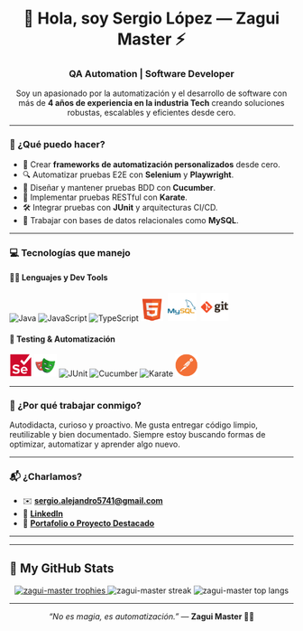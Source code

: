 <h1 align="center">👋 Hola, soy Sergio López — Zagui Master ⚡</h1>

<h3 align="center">QA Automation | Software Developer</h3>

<p align="center">
Soy un apasionado por la automatización y el desarrollo de software con más de <strong>4 años de experiencia en la industria Tech</strong> creando soluciones robustas, escalables y eficientes desde cero.
</p>

---

### 🧠 ¿Qué puedo hacer?

- 🧪 Crear **frameworks de automatización personalizados** desde cero.
- 🔍 Automatizar pruebas E2E con **Selenium** y **Playwright**.
- 🌱 Diseñar y mantener pruebas BDD con **Cucumber**.
- 🧬 Implementar pruebas RESTful con **Karate**.
- 🛠️ Integrar pruebas con **JUnit** y arquitecturas CI/CD.
- 💾 Trabajar con bases de datos relacionales como **MySQL**.

---

### 💻 Tecnologías que manejo

#### 🧑‍💻 Lenguajes y Dev Tools 
<p align="left">
  <img src="https://cdn.jsdelivr.net/gh/devicons/devicon/icons/java/java-original.svg" title="Java" alt="Java" width="40" height="40"/>
  <img src="https://cdn.jsdelivr.net/gh/devicons/devicon/icons/javascript/javascript-original.svg" title="JavaScript" alt="JavaScript" width="40" height="40"/>
  <img src="https://cdn.jsdelivr.net/gh/devicons/devicon/icons/typescript/typescript-original.svg" title="TypeScript" alt="TypeScript" width="40" height="40"/>
  <img src="https://github.com/devicons/devicon/blob/master/icons/html5/html5-original.svg" title="HTML5" alt="HTML" width="40" height="40"/>&nbsp;
  <img src="https://github.com/devicons/devicon/blob/master/icons/mysql/mysql-original-wordmark.svg" title="MySQL"  alt="MySQL" width="50" height="50"/>&nbsp;
  <img src="https://github.com/devicons/devicon/blob/master/icons/git/git-original-wordmark.svg" title="Git" **alt="Git" width="50" height="50"/>
 </p>

#### 🧪 Testing & Automatización  
<p align="left">
  <img src="https://github.com/devicons/devicon/blob/master/icons/selenium/selenium-original.svg" title="Selenium" alt="Selenium" width="40" height="40"/>
  <img src="https://github.com/devicons/devicon/blob/master/icons/playwright/playwright-original.svg" title="Playwright" alt="Playwright" width="40" height="40"/>
  <img src="https://cdn.jsdelivr.net/gh/devicons/devicon/icons/junit/junit-original.svg" title="JUnit" alt="JUnit" width="40" height="40"/>
  <img src="https://cdn.jsdelivr.net/gh/devicons/devicon/icons/cucumber/cucumber-plain.svg" title="Cucumber" alt="Cucumber" width="40" height="40"/>
  <img src="https://karatelabs.github.io/img/karate-logo.svg" title="Karate" alt="Karate" width="40" height="40"/>
  <img src="https://github.com/devicons/devicon/blob/master/icons/postman/postman-original.svg" title="Postman" **alt="Postman" width="40" height="40"/>
</p>

---

### 🚀 ¿Por qué trabajar conmigo?

Autodidacta, curioso y proactivo. Me gusta entregar código limpio, reutilizable y bien documentado. Siempre estoy buscando formas de optimizar, automatizar y aprender algo nuevo.

---

### 📬 ¿Charlamos?

- ✉️ **sergio.alejandro5741@gmail.com**
- 💼 **[LinkedIn](https://www.linkedin.com/in/sergio-lopez-a39178262/)**
- 📁 **[Portafolio o Proyecto Destacado](https://github.com/Zagui-Framework/Zagui)**

---
---

## 🚀 My GitHub Stats

<div align="center">

  <!-- 🏆 Trophies -->
  <a href="https://github.com/ryo-ma/github-profile-trophy">
    <img src="https://github-profile-trophy.vercel.app/?username=zagui-master&theme=radical&no-frame=true&margin-w=15" alt="zagui-master trophies" />
  </a>

  <!-- 🔥 Streak -->
  <img src="http://github-readme-streak-stats.herokuapp.com?user=zagui-master&theme=tokyonight&background=000000&ring=7C3AED&fire=F472B6&currStreakLabel=34D399" width="600" alt="zagui-master streak"/>

  <!-- 📊 Top Languages -->
  <img src="https://github-readme-stats.vercel.app/api/top-langs/?username=zagui-master&layout=compact&theme=tokyonight&langs_count=8&hide_border=true&title_color=7C3AED&text_color=F9FAFB" width="600" alt="zagui-master top langs"/>

</div>

---

<p align="center"><i>“No es magia, es automatización.”</i> — <strong>Zagui Master 🧙‍♂️</strong></p>
